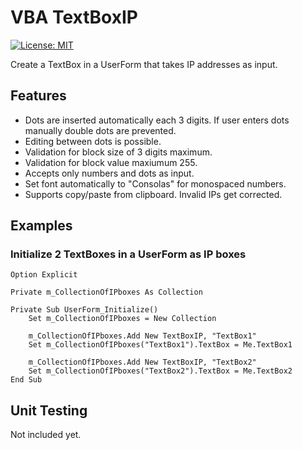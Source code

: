 # VBA TextBoxIP
[![License: MIT](https://img.shields.io/badge/License-GPLv3-blue.svg)](https://opensource.org/licenses/gpl-3.0)

Create a TextBox in a UserForm that takes IP addresses as input.

## Features

* Dots are inserted automatically each 3 digits. If user enters dots manually double dots are prevented.
* Editing between dots is possible.
* Validation for block size of 3 digits maximum.
* Validation for block value maxiumum 255.
* Accepts only numbers and dots as input.
* Set font automatically to "Consolas" for monospaced numbers.
* Supports copy/paste from clipboard. Invalid IPs get corrected.


## Examples

### Initialize 2 TextBoxes in a UserForm as IP boxes

```vba
Option Explicit

Private m_CollectionOfIPboxes As Collection

Private Sub UserForm_Initialize()
    Set m_CollectionOfIPboxes = New Collection
    
    m_CollectionOfIPboxes.Add New TextBoxIP, "TextBox1"
    Set m_CollectionOfIPboxes("TextBox1").TextBox = Me.TextBox1
    
    m_CollectionOfIPboxes.Add New TextBoxIP, "TextBox2"
    Set m_CollectionOfIPboxes("TextBox2").TextBox = Me.TextBox2
End Sub
```

## Unit Testing
Not included yet.
